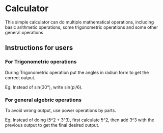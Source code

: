 # Calculator
This simple calculator can do multiple mathematical operations, including basic arithmetic operations, some trigonometric operations and some other general operations

## Instructions for users
### For Trigonometric operations
During Trigonometric operation put the angles in radiun form to get the correct output. 

Eg. Instead of sin(30°), write sin(pi/6). 
### For general algebric operations
To avoid wrong output, use power operations by parts. 

Eg. Instead of doing (5^2 + 3^3), first calculate 5^2, then add 3^3 with the previous output to get the final desired output. 
